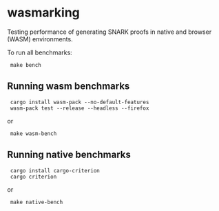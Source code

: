 # wasmarking

Testing performance of generating SNARK proofs in native and browser (WASM) environments.

To run all benchmarks:

```shell
 make bench
```

## Running wasm benchmarks

```shell
 cargo install wasm-pack --no-default-features
 wasm-pack test --release --headless --firefox
```

or

```shell
 make wasm-bench
```

## Running native benchmarks

```shell
 cargo install cargo-criterion
 cargo criterion
```

or

```shell
 make native-bench
```
